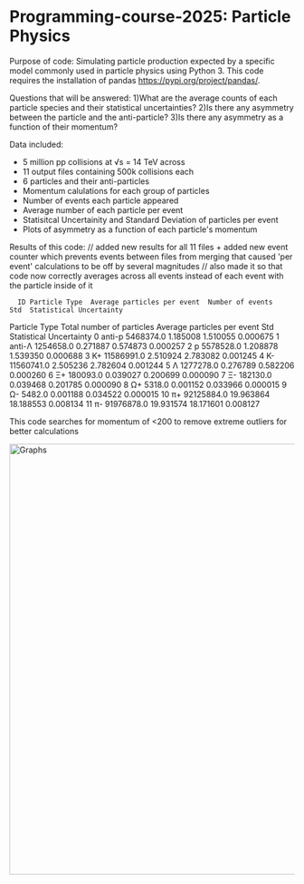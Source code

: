 # Programming-course-2025: Particle Physics
Purpose of code:
  Simulating particle production expected by a specific model commonly used in particle physics using Python 3.
  This code requires the installation of pandas https://pypi.org/project/pandas/.

Questions that will be answered:
  1)What are the average counts of each particle species and their statistical uncertainties?
  2)Is there any asymmetry between the particle and the anti-particle?
  3)Is there any asymmetry as a function of their momentum?

Data included:
  - 5 million pp collisions at √s = 14 TeV across
  - 11 output files containing 500k collisions each
  - 6 particles and their anti-particles
  - Momentum calulations for each group of particles
  - Number of events each particle appeared
  - Average number of each particle per event
  - Statisitcal Uncertainity and Standard Deviation of particles per event
  - Plots of asymmetry as a function of each particle's momentum 

    
Results of this code: 
// added new results for all 11 files + added new event counter which prevents events between files from merging that caused 'per event' calculations to be off by several magnitudes 
// also made it so that code now correctly averages across all events instead of each event with the particle inside of it

      ID Particle Type  Average particles per event  Number of events        Std  Statistical Uncertainty
   Particle Type  Total number of particles  Average particles per event        Std  Statistical Uncertainty
0         anti-p                  5468374.0                     1.185008   1.510055                 0.000675
1         anti-Λ                  1254658.0                     0.271887   0.574873                 0.000257
2              p                  5578528.0                     1.208878   1.539350                 0.000688
3             Κ+                 11586991.0                     2.510924   2.783082                 0.001245
4             Κ-                 11560741.0                     2.505236   2.782604                 0.001244
5              Λ                  1277278.0                     0.276789   0.582206                 0.000260
6             Ξ+                   180093.0                     0.039027   0.200699                 0.000090
7             Ξ-                   182130.0                     0.039468   0.201785                 0.000090
8             Ω+                     5318.0                     0.001152   0.033966                 0.000015
9             Ω-                     5482.0                     0.001188   0.034522                 0.000015
10            π+                 92125884.0                    19.963864  18.188553                 0.008134
11            π-                 91976878.0                    19.931574  18.171601                 0.008127

This code searches for momentum of <200 to remove extreme outliers for better calculations

<img width="1536" height="760" alt="Graphs" src="https://github.com/user-attachments/assets/9c0fc014-2180-4107-884e-1eeff7d19b3a" />
